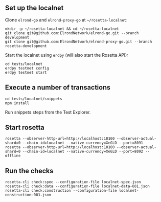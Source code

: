 ## Set up the localnet

Clone `elrond-go` and `elrond-proxy-go` at `~/rosetta-localnet`:

```
mkdir -p ~/rosetta-localnet && cd ~/rosetta-localnet
git clone git@github.com:ElrondNetwork/elrond-go.git --branch development
git clone git@github.com:ElrondNetwork/elrond-proxy-go.git --branch rosetta-development
```

Start the localnet using `erdpy` (will also start the Rosetta API):

```
cd tests/localnet
erdpy testnet config
erdpy testnet start
```

## Execute a number of transactions

```
cd tests/localnet/snippets
npm install
```

Run snippets steps from the Test Explorer.

## Start rosetta

```
rosetta --observer-http-url=http://localhost:10100 --observer-actual-shard=0 --chain-id=localnet --native-currency=XeGLD --port=8091
rosetta --observer-http-url=http://localhost:10100 --observer-actual-shard=0 --chain-id=localnet --native-currency=XeGLD --port=8092 --offline
```

## Run the checks

```
rosetta-cli check:spec --configuration-file localnet-spec.json
rosetta-cli check:data --configuration-file localnet-data-001.json
rosetta-cli check:construction --configuration-file localnet-construction-001.json
```
